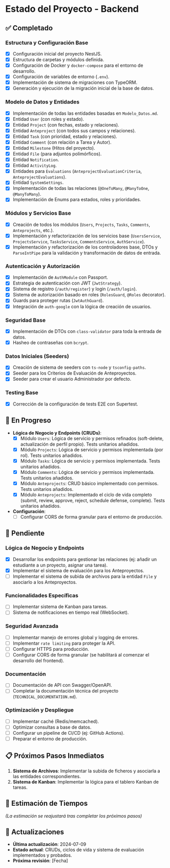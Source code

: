 # Estado del Proyecto - Backend

## ✅ Completado

### Estructura y Configuración Base
- [x] Configuración inicial del proyecto NestJS.
- [x] Estructura de carpetas y módulos definida.
- [x] Configuración de Docker y `docker-compose` para el entorno de desarrollo.
- [x] Configuración de variables de entorno (`.env`).
- [x] Implementación de sistema de migraciones con TypeORM.
- [x] Generación y ejecución de la migración inicial de la base de datos.

### Modelo de Datos y Entidades
- [x] Implementación de todas las entidades basadas en `Modelo_Datos.md`.
- [x] Entidad `User` (con roles y estado).
- [x] Entidad `Project` (con fechas, estado y relaciones).
- [x] Entidad `Anteproject` (con todos sus campos y relaciones).
- [x] Entidad `Task` (con prioridad, estado y relaciones).
- [x] Entidad `Comment` (con relación a Tarea y Autor).
- [x] Entidad `Milestone` (Hitos del proyecto).
- [x] Entidad `File` (para adjuntos polimórficos).
- [x] Entidad `Notification`.
- [x] Entidad `ActivityLog`.
- [x] Entidades para `Evaluations` (`AnteprojectEvaluationCriteria`, `AnteprojectEvaluations`).
- [x] Entidad `SystemSettings`.
- [x] Implementación de todas las relaciones (`@OneToMany`, `@ManyToOne`, `@ManyToMany`).
- [x] Implementación de Enums para estados, roles y prioridades.

### Módulos y Servicios Base
- [x] Creación de todos los módulos (`Users`, `Projects`, `Tasks`, `Comments`, `Anteprojects`, etc.).
- [x] Implementación y refactorización de los servicios base (`UsersService`, `ProjectsService`, `TasksService`, `CommentsService`, `AuthService`).
- [x] Implementación y refactorización de los controladores base, DTOs y `ParseIntPipe` para la validación y transformación de datos de entrada.

### Autenticación y Autorización
- [x] Implementación de `AuthModule` con Passport.
- [x] Estrategia de autenticación con JWT (`JwtStrategy`).
- [x] Sistema de registro (`/auth/register`) y login (`/auth/login`).
- [x] Sistema de autorización basado en roles (`RolesGuard`, `@Roles` decorator).
- [x] Guards para proteger rutas (`JwtAuthGuard`).
- [x] Integración de `auth-google` con la lógica de creación de usuarios.

### Seguridad Base
- [x] Implementación de DTOs con `class-validator` para toda la entrada de datos.
- [x] Hasheo de contraseñas con `bcrypt`.

### Datos Iniciales (Seeders)
- [x] Creación de sistema de seeders con `ts-node` y `tsconfig-paths`.
- [x] Seeder para los Criterios de Evaluación de Anteproyectos.
- [x] Seeder para crear el usuario Administrador por defecto.

### Testing Base
- [x] Corrección de la configuración de tests E2E con Supertest.

## 🚧 En Progreso

- **Lógica de Negocio y Endpoints (CRUDs)**:
  - [x] Módulo `Users`: Lógica de servicio y permisos refinados (soft-delete, actualización de perfil propio). Tests unitarios añadidos.
  - [x] Módulo `Projects`: Lógica de servicio y permisos implementada (por rol). Tests unitarios añadidos.
  - [x] Módulo `Tasks`: Lógica de servicio y permisos implementada. Tests unitarios añadidos.
  - [x] Módulo `Comments`: Lógica de servicio y permisos implementada. Tests unitarios añadidos.
  - [x] Módulo `Anteprojects`: CRUD básico implementado con permisos. Tests unitarios añadidos.
  - [x] Módulo `Anteprojects`: Implementado el ciclo de vida completo (submit, review, approve, reject, schedule defense, complete). Tests unitarios añadidos.
- **Configuración**:
  - [ ] Configurar CORS de forma granular para el entorno de producción.

## 📝 Pendiente

### Lógica de Negocio y Endpoints
- [x] Desarrollar los endpoints para gestionar las relaciones (ej: añadir un estudiante a un proyecto, asignar una tarea).
- [x] Implementar el sistema de evaluación para los Anteproyectos.
- [ ] Implementar el sistema de subida de archivos para la entidad `File` y asociarlo a los Anteproyectos.

### Funcionalidades Específicas
- [ ] Implementar sistema de Kanban para tareas.
- [ ] Sistema de notificaciones en tiempo real (WebSocket).

### Seguridad Avanzada
- [ ] Implementar manejo de errores global y logging de errores.
- [ ] Implementar `rate limiting` para proteger la API.
- [ ] Configurar HTTPS para producción.
- [ ] Configurar CORS de forma granular (se habilitará al comenzar el desarrollo del frontend).

### Documentación
- [ ] Documentación de API con Swagger/OpenAPI.
- [ ] Completar la documentación técnica del proyecto (`TECHNICAL_DOCUMENTATION.md`).

### Optimización y Despliegue
- [ ] Implementar caché (Redis/memcached).
- [ ] Optimizar consultas a base de datos.
- [ ] Configurar un pipeline de CI/CD (ej: GitHub Actions).
- [ ] Preparar el entorno de producción.

## 📋 Próximos Pasos Inmediatos

1.  **Sistema de Archivos**: Implementar la subida de ficheros y asociarla a las entidades correspondientes.
2.  **Sistema de Kanban**: Implementar la lógica para el tablero Kanban de tareas.

## 📅 Estimación de Tiempos
*(La estimación se reajustará tras completar los próximos pasos)*

## 🔄 Actualizaciones

- **Última actualización**: 2024-07-09
- **Estado actual**: CRUDs, ciclos de vida y sistema de evaluación implementados y probados.
- **Próxima revisión**: [Fecha] 
